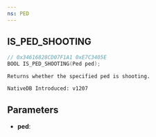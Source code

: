 ```yaml
---
ns: PED
---
```

## IS_PED_SHOOTING

```c
// 0x34616828CD07F1A1 0xE7C3405E
BOOL IS_PED_SHOOTING(Ped ped);
```

```
Returns whether the specified ped is shooting.

NativeDB Introduced: v1207
```

## Parameters
* **ped**:
